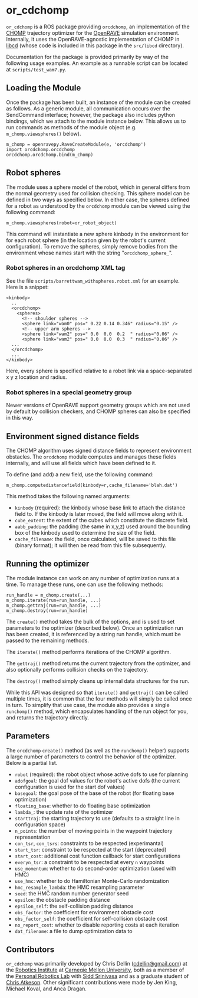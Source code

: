 # or_cdchomp

`or_cdchomp` is a ROS package providing `orcdchomp`, an implementation of the
[CHOMP] trajectory optimizer for the [OpenRAVE] simulation environment.
Internally, it uses the OpenRAVE-agnostic implementation of CHOMP in [libcd]
(whose code is included in this package in the `src/libcd` directory).

Documentation for the package is provided primarily by way of the following
usage examples.  An example as a runnable script can be located at
`scripts/test_wam7.py`.

## Loading the Module

Once the package has been built, an instance of the module can be created as
follows.  As a generic module, all communication occurs over the SendCommand
interface; however, the package also includes python bindings, which we
attach to the module instance below.  This allows us to run commands as
methods of the module object (e.g. `m_chomp.viewspheres()` below).

    m_chomp = openravepy.RaveCreateModule(e, 'orcdchomp')
    import orcdchomp.orcdchomp
    orcdchomp.orcdchomp.bind(m_chomp)

## Robot spheres

The module uses a sphere model of the robot, which in general differs from
the normal geometry used for collision checking.  This sphere model can be
defined in two ways as specified below.  In either case, the spheres defined
for a robot as understood by the `orcdchomp` module can be viewed using the
following command:

    m_chomp.viewspheres(robot=or_robot_object)

This command will instantiate a new sphere kinbody in the environment for
for each robot sphere (in the location given by the robot's current
configuration).  To remove the spheres, simply remove bodies from the
environment whose names start with the string "`orcdchomp_sphere_`".

### Robot spheres in an orcdchomp XML tag

See the file `scripts/barrettwam_withspheres.robot.xml` for an example.
Here is a snippet:

    <kinbody>
      ..
      <orcdchomp>
        <spheres>
          <!-- shoulder spheres -->
          <sphere link="wam0" pos=" 0.22 0.14 0.346" radius="0.15" />
          <!-- upper arm spheres -->
          <sphere link="wam2" pos=" 0.0  0.0  0.2  " radius="0.06" />
          <sphere link="wam2" pos=" 0.0  0.0  0.3  " radius="0.06" />
      ...
      </orcdchomp>
      ...
    </kinbody>

Here, every sphere is specified relative to a robot link via a
space-separated x y z location and radius.

### Robot spheres in a special geometry group

Newer versions of OpenRAVE support geometry groups which are not used by
default by collision checkers, and CHOMP spheres can also be specified in
this way.

## Environment signed distance fields

The CHOMP algorithm uses signed distance fields to represent environment
obstacles.  The `orcdchomp` module computes and manages these fields
internally, and will use all fields which have been defined to it.

To define (and add) a new field, use the following command:

    m_chomp.computedistancefield(kinbody=r,cache_filename='blah.dat')

This method takes the following named arguments:

* `kinbody` (required): the kinbody whose base link to attach the distance field to.  If the kinbody is later moved, the field will move along with it.
* `cube_extent`: the extent of the cubes which constitute the discrete field.
* `aabb_padding`: the padding (the same in x,y,z) used around the bounding box of the kinbody used to determine the size of the field.
* `cache_filename`: the field, once calculated, will be saved to this file (binary format); it will then be read from this file subsequently.

## Running the optimizer

The module instance can work on any number of optimization runs at a
time.  To manage these runs, one can use the following methods:

    run_handle = m_chomp.create(...)
    m_chomp.iterate(run=run_handle, ...)
    m_chomp.gettraj(run=run_handle, ...)
    m_chomp.destroy(run=run_handle)

The `create()` method takes the bulk of the options, and is used to set
parameters to the optimizer (described below).  Once an optimization run has
been created, it is referenced by a string run handle, which must be passed
to the remaining methods.

The `iterate()` method performs iterations of the CHOMP algorithm.

The `gettraj()` method returns the current trajectory from the optimizer,
and also optionally performs collision checks on the trajectory.

The `destroy()` method simply cleans up internal data structures for the run.

While this API was designed so that `iterate()` and `gettraj()` can be called
multiple times, it is common that the four methods will simply be called
once in turn.  To simplify that use case, the module also provides a single
`runchomp()` method, which encapsulates handling of the run object for you,
and returns the trajectory directly.

## Parameters

The `orcdchomp` `create()` method (as well as the `runchomp()` helper)
supports a large number of parameters to control the behavior of the
optimizer.  Below is a partial list.

* `robot` (required): the robot object whose active dofs to use for planning
* `adofgoal`: the goal dof values for the robot's active dofs (the current configuration is used for the start dof values)
* `basegoal`: the goal pose of the base of the robot (for floating base optimization)
* `floating_base`: whether to do floating base optimization
* `lambda_`: the update rate of the optimizer
* `starttraj`: the starting trajectory to use (defaults to a straight line in configuration space)
* `n_points`: the number of moving points in the waypoint trajectory representation
* `con_tsr`, `con_tsrs`: constraints to be respected (experimantal)
* `start_tsr`: constraint to be respected at the start (deprecated)
* `start_cost`: additional cost function callback for start configurations
* `everyn_tsr`: a constraint to be respected at every `n` waypoints
* `use_momentum`: whether to do second-order optimization (used with HMC)
* `use_hmc`: whether to do Hamiltonian Monte-Carlo randomization
* `hmc_resample_lambda`: the HMC resampling parameter
* `seed`: the HMC random number generator seed
* `epsilon`: the obstacle padding distance
* `epsilon_self`: the self-collision padding distance
* `obs_factor`: the coefficient for environment obstacle cost
* `obs_factor_self`: the coefficient for self-collision obstacle cost
* `no_report_cost`: whether to disable reporting costs at each iteration
* `dat_filename`: a file to dump optimization data to

## Contributors

`or_cdchomp` was primarily developed by Chris Dellin (<cdellin@gmail.com>)
at the [Robotics Institute][ri] at [Carnegie Mellon University][cmu],
both as a member of the [Personal Robotics Lab][pr] with
[Sidd Srinivasa][srinivasa] and as a graduate student of
[Chris Atkeson][atkeson].  Other significant contributions were made by Jen
King, Michael Koval, and Anca Dragan.

[ri]: https://www.ri.cmu.edu/
[cmu]: http://www.cmu.edu/
[pr]: https://personalrobotics.ri.cmu.edu/
[srinivasa]: http://www.cs.cmu.edu/~siddh/
[atkeson]: http://www.cs.cmu.edu/~cga/
[CHOMP]: http://www.ri.cmu.edu/publication_view.html?pub_id=7421
[OpenRAVE]: http://openrave.org/
[libcd]: http://libcd.com/






